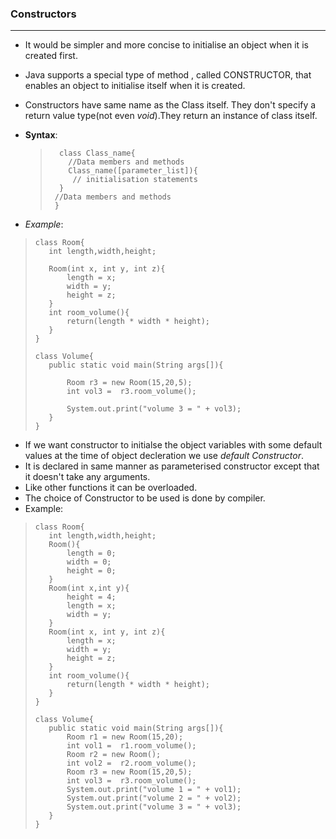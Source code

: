 ### Constructors
----------------------
- It would be simpler and more concise to initialise an object when it is created first.
- Java supports a special type of method , called CONSTRUCTOR, that enables an object to initialise itself when it is created.
- Constructors have same name as the Class itself. They don't specify a return value type(not even *void*).They return an instance of class itself.
- **Syntax**:
  >```
  >   class Class_name{
  >     //Data members and methods
  >     Class_name([parameter_list]){
  >      // initialisation statements
  >   }
  >  //Data members and methods
  >  }
  >```

- *Example*:
  
>```
> class Room{
>    int length,width,height;
>    
>    Room(int x, int y, int z){
>        length = x;
>        width = y;
>        height = z;
>    }
>    int room_volume(){
>        return(length * width * height);
>    }
> }
>
> class Volume{
>    public static void main(String args[]){
>       
>        Room r3 = new Room(15,20,5);
>        int vol3 =  r3.room_volume();
>   
>        System.out.print("volume 3 = " + vol3);
>    }
> }
>```
 - If we want constructor to initialse the object variables with some default values at the time of object decleration we use *default Constructor*.
 - It is declared in same manner as parameterised constructor except that it doesn't take any arguments.
 - Like other functions it can be overloaded.
 - The choice of Constructor to be used is done by compiler.
 - Example:
 
>```
> class Room{
>    int length,width,height;
>    Room(){
>        length = 0;
>        width = 0;
>        height = 0;
>    }
>    Room(int x,int y){
>        height = 4;
>        length = x;
>        width = y;
>    }
>    Room(int x, int y, int z){
>        length = x;
>        width = y;
>        height = z;
>    }
>    int room_volume(){
>        return(length * width * height);
>    }
> }
>
> class Volume{
>    public static void main(String args[]){
>        Room r1 = new Room(15,20);
>        int vol1 =  r1.room_volume();
>        Room r2 = new Room();
>        int vol2 =  r2.room_volume();
>        Room r3 = new Room(15,20,5);
>        int vol3 =  r3.room_volume();
>        System.out.print("volume 1 = " + vol1);
>        System.out.print("volume 2 = " + vol2);
>        System.out.print("volume 3 = " + vol3);
>    }
> }
>```
  
